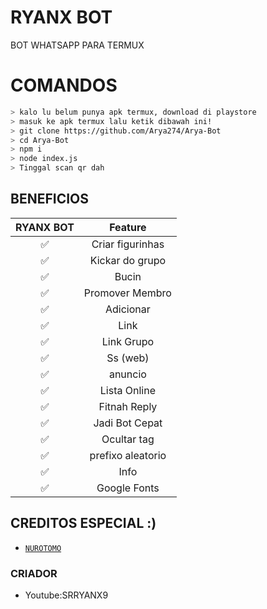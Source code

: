 # RYANX BOT
BOT WHATSAPP PARA TERMUX

# COMANDOS
```bash
> kalo lu belum punya apk termux, download di playstore
> masuk ke apk termux lalu ketik dibawah ini!
> git clone https://github.com/Arya274/Arya-Bot
> cd Arya-Bot
> npm i
> node index.js
> Tinggal scan qr dah
```

## BENEFICIOS

| RYANX BOT       |                Feature           |
| :-----------: | :--------------------------------: |
|       ✅       | Criar figurinhas                 |
|       ✅       | Kickar do grupo                        |
|       ✅       | Bucin                            |
|       ✅       | Promover Membro                 |
|       ✅       | Adicionar                             |
|       ✅       | Link                             |
|       ✅       | Link Grupo                        |
|       ✅       | Ss (web)                         |
|       ✅       | anuncio                       |
|       ✅       | Lista Online                      |
|       ✅       | Fitnah Reply                     |
|       ✅       | Jadi Bot Cepat                   |
|       ✅       | Ocultar tag                        |
|       ✅       | prefixo aleatorio                   |
|       ✅       | Info                             |
|       ✅       | Google Fonts                      |

## CREDITOS ESPECIAL :)
* [`NUROTOMO`](https://github.com/Nurotomo)

### CRIADOR
* Youtube:SRRYANX9
